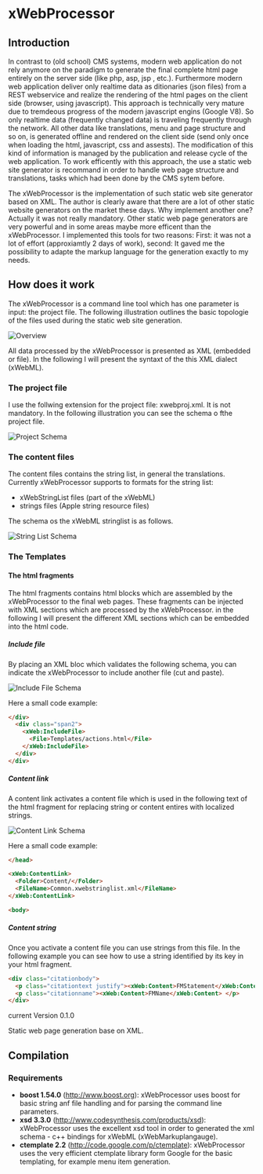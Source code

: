 # xWebProcessor
## Introduction
In contrast to (old school) CMS systems,  modern web application do not rely anymore on the paradigm to generate the 
final complete html page entirely on the server side (like php, asp, jsp , etc.). Furthermore modern web application deliver only realtime data as ditionaries (json files) from a REST webservice and 
realize the rendering of the html pages on the client side (browser, using javascript). This approach is technically very mature due to tremdeous progress of the modern javascript engins (Google V8).
So only realtime data (frequently changed data) is traveling frequently through the network. All other data like translations, menu and page structure and so on, is generated offline and rendered 
on the client side (send only once when loading the html, javascript, css and assests). The modification of this kind of information is managed by the publication and release cycle of the web application. 
To work efficently with this approach, the use a static web 
site generator is recommand in order to handle web page structure and translations, tasks which had been done by the CMS sytem before.

The xWebProcessor is the implementation of such static web site generator based on XML. The author is clearly aware that there are a lot of other static website generators on the market these days.
Why implement another one? Actually it was not really mandatory. Other static web page generators are very powerful and in some areas maybe more efficent than the xWebProcessor. I implemented this tools
for two reasons: First: it was not a lot of effort (approxiamtly 2 days of work), second: It gaved me the possibility to adapte the markup language for the generation exactly to my needs.

## How does it work
The xWebProcessor is a command line tool which has one parameter is input: the project file. The following illustration outlines the basic topologie of the files used during the static web site generation.

![Overview](https://raw.github.com/mandraWorks/xWebProcessor/s_doc_%2312/Doc/Overview.png "xWebProcessor and files")

All data processed by the xWebProcessor is presented as XML (embedded or file). In the following I will present the syntaxt of the this XML dialect (xWebML).
### The project file
I use the follwing extension for the project file: xwebproj.xml. It is not mandatory. In the following illustration you can see the schema o fthe project file.

![Project Schema](https://raw.github.com/mandraWorks/xWebProcessor/s_doc_%2312/Doc/project.png "Project Schema")

### The content files
The content files contains the string list, in general the translations. Currently xWebProcessor supports to formats for the string list:
- xWebStringList files (part of the xWebML)
- strings files (Apple string resource files)

The schema os the xWebML stringlist is as follows.

![String List Schema](https://raw.github.com/mandraWorks/xWebProcessor/s_doc_%2312/Doc/stringlist.png "String List Schema")

### The Templates
#### The html fragments
The html fragments contains html blocks which are assembled by the xWebProcessor to the final web pages. 
These fragments can be injected with XML sections which are processed by the xWebProcessor. in the following I will
present the different XML sections which can be embedded into the html code.

##### Include file
By placing an XML bloc which validates the following schema, you can indicate the xWebProcessor to include another file
(cut and paste).

![Include File Schema](https://raw.github.com/mandraWorks/xWebProcessor/s_doc_%2312/Doc/includefile.png "Include File Schema")

Here a small code example:

```html
</div>
  <div class="span2">
    <xWeb:IncludeFile>
      <File>Templates/actions.html</File>
    </xWeb:IncludeFile>
  </div>
</div>
```

##### Content link
A content link activates a content file which is used in the following text of the html fragment for replacing 
string or content entires with localized strings.

![Content Link Schema](https://raw.github.com/mandraWorks/xWebProcessor/s_doc_%2312/Doc/contentlink.png "Content Link Schema")

Here a small code example:

```html
</head>

<xWeb:ContentLink>
  <Folder>Content/</Folder>
  <FileName>Common.xwebstringlist.xml</FileName>
</xWeb:ContentLink>

<body>
```

##### Content string
Once you activate a content file you can use strings from this file. In the following example you can see 
how to use a string identified by its key in your html fragment.

```html
<div class="citationbody">
  <p class="citationtext justify"><xWeb:Content>FMStatement</xWeb:Content> </p>
  <p class="citationname"><xWeb:Content>FMName</xWeb:Content> </p>
</div>
```


current Version 0.1.0

Static web page generation base on XML.

## Compilation
### Requirements

- **boost 1.54.0** (http://www.boost.org): 
xWebProcessor uses boost for basic string anf file handling and for parsing the command line parameters.
- **xsd 3.3.0** (http://www.codesynthesis.com/products/xsd): 
xWebProcessor uses the excellent xsd tool in order to generated the xml schema - c++ bindings for xWebML (xWebMarkuplangauge).
- **ctemplate 2.2** (http://code.google.com/p/ctemplate): 
xWebProcessor uses the very efficient ctemplate library form Google for the basic templating, for example menu item generation.
